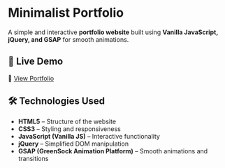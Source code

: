 # **Minimalist Portfolio**

A simple and interactive **portfolio website** built using **Vanilla JavaScript, jQuery, and GSAP** for smooth animations.

## 🚀 Live Demo

🔗 [View Portfolio](https://o-marss.github.io/dev-portfolio/)

## 🛠️ Technologies Used

- **HTML5** – Structure of the website
- **CSS3** – Styling and responsiveness
- **JavaScript (Vanilla JS)** – Interactive functionality
- **jQuery** – Simplified DOM manipulation
- **GSAP (GreenSock Animation Platform)** – Smooth animations and transitions
